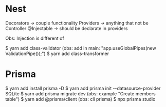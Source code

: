 # Nest
Decorators -> couple functionality
Providers -> anything that not be Controller
@Injectable -> should be declarate in providers

Obs: Injection is different of

$ yarn add class-validator (obs: add in main: "app.useGlobalPipes(new ValidationPipe());")
$ yarn add class-transformer

# Prisma
$ yarn add install prisma -D
$ yarn add prisma init --datasource-provider SQLite
$ yarn add prisma migrate dev (obs: example "Create members table")
$ yarn add @prisma/client (obs: cli prisma)
$ npx prisma studio
